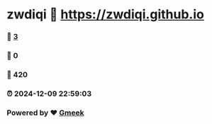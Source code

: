 # zwdiqi :link: https://zwdiqi.github.io 
### :page_facing_up: [3](https://zwdiqi.github.io/tag.html) 
### :speech_balloon: 0 
### :hibiscus: 420 
### :alarm_clock: 2024-12-09 22:59:03 
### Powered by :heart: [Gmeek](https://github.com/Meekdai/Gmeek)
